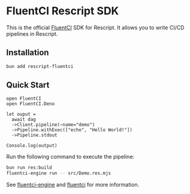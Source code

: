 # FluentCI Rescript SDK

This is the official [FluentCI](https://fluentci.io) SDK for Rescript. It allows you to write CI/CD pipelines in Rescript.

## Installation

```sh
bun add rescript-fluentci
```

## Quick Start

```rescript
open FluentCI
open FluentCI.Deno

let ouput =
  await dag
  ->Client.pipeline(~name="demo")
  ->Pipeline.withExec(["echo", "Hello World!"])
  ->Pipeline.stdout

Console.log(output)
```

Run the following command to execute the pipeline:

```sh
bun run res:build
fluentci-engine run -- src/Demo.res.mjs  
```

See [fluentci-engine](https://github.com/fluentc-io/fluentci-engine) and [fluentci](https://github.com/fluentci-io/fluentci) for more information.
